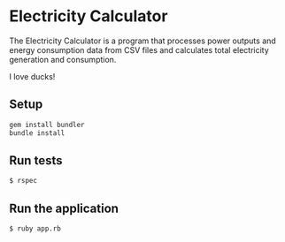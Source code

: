 # Electricity Calculator
The Electricity Calculator is a program that processes power outputs and energy consumption data from CSV files and calculates total electricity generation and consumption.

I love ducks!

## Setup
```bash
gem install bundler
bundle install
```

## Run tests

```bash
$ rspec
```

## Run the application

```bash
$ ruby app.rb
```